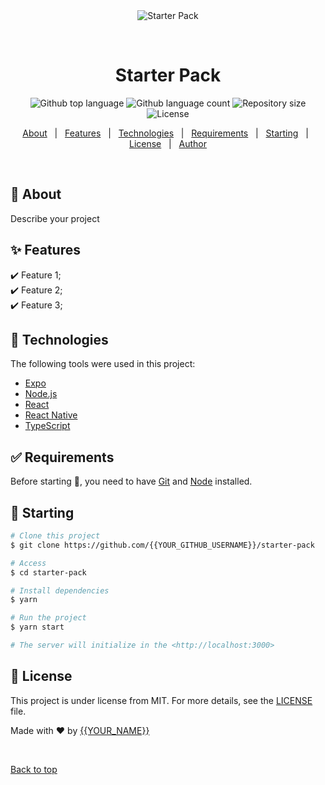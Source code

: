 <div align="center" id="top"> 
  <img src="./.github/app.gif" alt="Starter Pack" />

  &#xa0;

  <!-- <a href="https://starterpack.netlify.app">Demo</a> -->
</div>

<h1 align="center">Starter Pack</h1>

<p align="center">
  <img alt="Github top language" src="https://img.shields.io/github/languages/top/{{YOUR_GITHUB_USERNAME}}/starter-pack?color=56BEB8">

  <img alt="Github language count" src="https://img.shields.io/github/languages/count/{{YOUR_GITHUB_USERNAME}}/starter-pack?color=56BEB8">

  <img alt="Repository size" src="https://img.shields.io/github/repo-size/{{YOUR_GITHUB_USERNAME}}/starter-pack?color=56BEB8">

  <img alt="License" src="https://img.shields.io/github/license/{{YOUR_GITHUB_USERNAME}}/starter-pack?color=56BEB8">

  <!-- <img alt="Github issues" src="https://img.shields.io/github/issues/{{YOUR_GITHUB_USERNAME}}/starter-pack?color=56BEB8" /> -->

  <!-- <img alt="Github forks" src="https://img.shields.io/github/forks/{{YOUR_GITHUB_USERNAME}}/starter-pack?color=56BEB8" /> -->

  <!-- <img alt="Github stars" src="https://img.shields.io/github/stars/{{YOUR_GITHUB_USERNAME}}/starter-pack?color=56BEB8" /> -->
</p>

<!-- Status -->

<!-- <h4 align="center"> 
	🚧  Starter Pack 🚀 Under construction...  🚧
</h4> 

<hr> -->

<p align="center">
  <a href="#dart-about">About</a> &#xa0; | &#xa0; 
  <a href="#sparkles-features">Features</a> &#xa0; | &#xa0;
  <a href="#rocket-technologies">Technologies</a> &#xa0; | &#xa0;
  <a href="#white_check_mark-requirements">Requirements</a> &#xa0; | &#xa0;
  <a href="#checkered_flag-starting">Starting</a> &#xa0; | &#xa0;
  <a href="#memo-license">License</a> &#xa0; | &#xa0;
  <a href="https://github.com/{{YOUR_GITHUB_USERNAME}}" target="_blank">Author</a>
</p>

<br>

## :dart: About ##

Describe your project

## :sparkles: Features ##

:heavy_check_mark: Feature 1;\
:heavy_check_mark: Feature 2;\
:heavy_check_mark: Feature 3;

## :rocket: Technologies ##

The following tools were used in this project:

- [Expo](https://expo.io/)
- [Node.js](https://nodejs.org/en/)
- [React](https://pt-br.reactjs.org/)
- [React Native](https://reactnative.dev/)
- [TypeScript](https://www.typescriptlang.org/)

## :white_check_mark: Requirements ##

Before starting :checkered_flag:, you need to have [Git](https://git-scm.com) and [Node](https://nodejs.org/en/) installed.

## :checkered_flag: Starting ##

```bash
# Clone this project
$ git clone https://github.com/{{YOUR_GITHUB_USERNAME}}/starter-pack

# Access
$ cd starter-pack

# Install dependencies
$ yarn

# Run the project
$ yarn start

# The server will initialize in the <http://localhost:3000>
```

## :memo: License ##

This project is under license from MIT. For more details, see the [LICENSE](LICENSE.md) file.


Made with :heart: by <a href="https://github.com/{{YOUR_GITHUB_USERNAME}}" target="_blank">{{YOUR_NAME}}</a>

&#xa0;

<a href="#top">Back to top</a>
